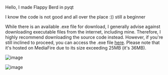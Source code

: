 Hello, I made Flappy Berd in pyqt

I know the code is not good and all over the place :)) still a beginner

While there is an available .exe file for download, I generally advise against downloading executable files from the internet, including mine. Therefore, I highly recommend downloading the source code instead. However, if you're still inclined to proceed, you can access the .exe file [here](https://www.mediafire.com/file/kxp380ila68on2m/flappy.exe/file). Please note that it's hosted on MediaFire due to its size exceeding 25MB (it's 36MB).

![image](https://github.com/Ryoku123/FlappyBerd/assets/76180740/e360ca26-2753-4343-9c93-204118fd22ee)

![image](https://github.com/Ryoku123/FlappyBerd/assets/76180740/2882d749-875e-464d-bb62-8f3f3dbca279)




